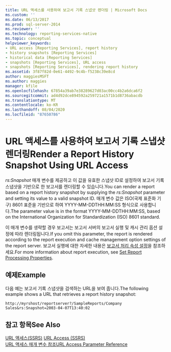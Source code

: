 ```yaml
---
title: URL 액세스를 사용하여 보고서 기록 스냅샷 렌더링 | Microsoft Docs
ms.custom: ''
ms.date: 06/13/2017
ms.prod: sql-server-2014
ms.reviewer: ''
ms.technology: reporting-services-native
ms.topic: conceptual
helpviewer_keywords:
- URL access [Reporting Services], report history
- history snapshots [Reporting Services]
- historical data [Reporting Services]
- snapshots [Reporting Services], URL access
- snapshots [Reporting Services], rendering report history
ms.assetid: 3f87f82d-0e61-4492-9c4b-f5238c39e8cd
author: maggiesMSFT
ms.author: maggies
manager: kfile
ms.openlocfilehash: 67854a39ab7e38289627d03ac00cc4b2a6dca6f2
ms.sourcegitcommit: ad4d92dce894592a259721a1571b1d8736abacdb
ms.translationtype: MT
ms.contentlocale: ko-KR
ms.lasthandoff: 08/04/2020
ms.locfileid: "87650786"
---
```

# <a name="render-a-report-history-snapshot-using-url-access"></a><span data-ttu-id="c4276-102">URL 액세스를 사용하여 보고서 기록 스냅샷 렌더링</span><span class="sxs-lookup"><span data-stu-id="c4276-102">Render a Report History Snapshot Using URL Access</span></span>
  <span data-ttu-id="c4276-103">*rs:Snapshot* 매개 변수를 제공하고 이 값을 유효한 스냅샷 ID로 설정하여 보고서 기록 스냅샷을 기반으로 한 보고서를 렌더링할 수 있습니다.</span><span class="sxs-lookup"><span data-stu-id="c4276-103">You can render a report based on a report history snapshot by supplying the *rs:Snapshot* parameter and setting its value to a valid snapshot ID.</span></span> <span data-ttu-id="c4276-104">매개 변수 값은 ISO(국제 표준화 기구) 8601 표준을 기반으로 하여 YYYY-MM-DDTHH:MM:SS 형식으로 사용합니다.</span><span class="sxs-lookup"><span data-stu-id="c4276-104">The parameter value is in the format YYYY-MM-DDTHH:MM:SS, based on the International Organization for Standardization (ISO) 8601 standard.</span></span>  
  
 <span data-ttu-id="c4276-105">이 매개 변수를 생략할 경우 보고서는 보고서 서버의 보고서 실행 및 캐시 관리 옵션 설정에 따라 렌더링됩니다.</span><span class="sxs-lookup"><span data-stu-id="c4276-105">If you omit this parameter, the report is rendered according to the report execution and cache management option settings of the report server.</span></span> <span data-ttu-id="c4276-106">보고서 실행에 대한 자세한 내용은 [보고서 처리 속성 설정](report-server/set-report-processing-properties.md)을 참조하세요.</span><span class="sxs-lookup"><span data-stu-id="c4276-106">For more information about report execution, see [Set Report Processing Properties](report-server/set-report-processing-properties.md).</span></span>  
  
## <a name="example"></a><span data-ttu-id="c4276-107">예제</span><span class="sxs-lookup"><span data-stu-id="c4276-107">Example</span></span>  
 <span data-ttu-id="c4276-108">다음 예는 보고서 기록 스냅샷을 검색하는 URL을 보여 줍니다.</span><span class="sxs-lookup"><span data-stu-id="c4276-108">The following example shows a URL that retrieves a report history snapshot:</span></span>  
  
```  
http://myrshost/reportserver?/SampleReports/Company Sales&rs:Snapshot=2003-04-07T13:40:02  
```  
  
## <a name="see-also"></a><span data-ttu-id="c4276-109">참고 항목</span><span class="sxs-lookup"><span data-stu-id="c4276-109">See Also</span></span>  
 <span data-ttu-id="c4276-110">[URL 액세스&#40;SSRS&#41;](url-access-ssrs.md) </span><span class="sxs-lookup"><span data-stu-id="c4276-110">[URL Access &#40;SSRS&#41;](url-access-ssrs.md) </span></span>  
 [<span data-ttu-id="c4276-111">URL 액세스 매개 변수 참조</span><span class="sxs-lookup"><span data-stu-id="c4276-111">URL Access Parameter Reference</span></span>](url-access-parameter-reference.md)  
  
  
